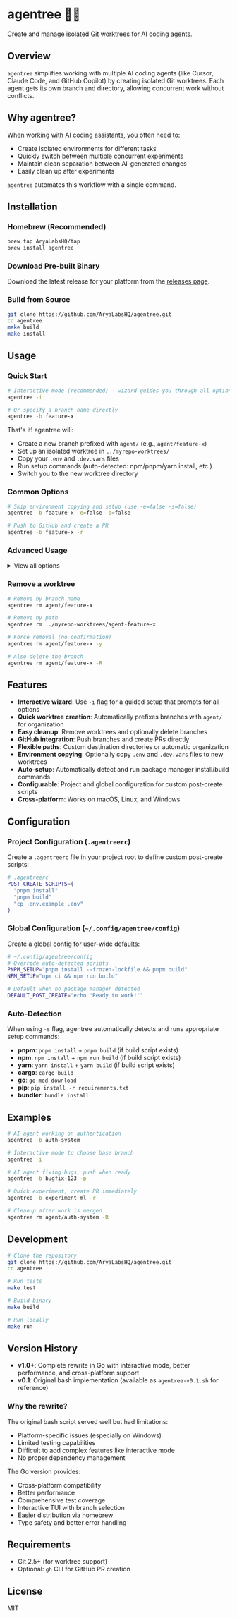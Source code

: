 # agentree 🌳🤖

Create and manage isolated Git worktrees for AI coding agents.

## Overview

`agentree` simplifies working with multiple AI coding agents (like Cursor, Claude Code, and GitHub Copilot) by creating isolated Git worktrees. Each agent gets its own branch and directory, allowing concurrent work without conflicts.

## Why agentree?

When working with AI coding assistants, you often need to:
- Create isolated environments for different tasks
- Quickly switch between multiple concurrent experiments
- Maintain clean separation between AI-generated changes
- Easily clean up after experiments

`agentree` automates this workflow with a single command.

## Installation

### Homebrew (Recommended)

```bash
brew tap AryaLabsHQ/tap
brew install agentree
```

### Download Pre-built Binary

Download the latest release for your platform from the [releases page](https://github.com/AryaLabsHQ/agentree/releases).

### Build from Source

```bash
git clone https://github.com/AryaLabsHQ/agentree.git
cd agentree
make build
make install
```

## Usage

### Quick Start

```bash
# Interactive mode (recommended) - wizard guides you through all options
agentree -i

# Or specify a branch name directly
agentree -b feature-x
```

That's it! agentree will:
- Create a new branch prefixed with `agent/` (e.g., `agent/feature-x`)
- Set up an isolated worktree in `../myrepo-worktrees/`
- Copy your `.env` and `.dev.vars` files
- Run setup commands (auto-detected: npm/pnpm/yarn install, etc.)
- Switch you to the new worktree directory

### Common Options

```bash
# Skip environment copying and setup (use -e=false -s=false)
agentree -b feature-x -e=false -s=false

# Push to GitHub and create a PR
agentree -b feature-x -r
```

### Advanced Usage

<details>
<summary>View all options</summary>

```bash
# Create from specific base branch
agentree -b feature-x -f main

# Custom destination
agentree -b feature-x -d ~/projects/custom-dir

# Run custom post-create scripts
agentree -b feature-x -S "pnpm install --frozen-lockfile" -S "pnpm test"

# Individual flags:
# -p    Push to origin after creation
# -e    Copy .env and .dev.vars files
# -s    Auto-detect and run setup (pnpm install, npm install, etc.)
```

</details>

### Remove a worktree

```bash
# Remove by branch name
agentree rm agent/feature-x

# Remove by path
agentree rm ../myrepo-worktrees/agent-feature-x

# Force removal (no confirmation)
agentree rm agent/feature-x -y

# Also delete the branch
agentree rm agent/feature-x -R
```

## Features

- **Interactive wizard**: Use `-i` flag for a guided setup that prompts for all options
- **Quick worktree creation**: Automatically prefixes branches with `agent/` for organization
- **Easy cleanup**: Remove worktrees and optionally delete branches
- **GitHub integration**: Push branches and create PRs directly
- **Flexible paths**: Custom destination directories or automatic organization
- **Environment copying**: Optionally copy `.env` and `.dev.vars` files to new worktrees
- **Auto-setup**: Automatically detect and run package manager install/build commands
- **Configurable**: Project and global configuration for custom post-create scripts
- **Cross-platform**: Works on macOS, Linux, and Windows

## Configuration

### Project Configuration (`.agentreerc`)

Create a `.agentreerc` file in your project root to define custom post-create scripts:

```bash
# .agentreerc
POST_CREATE_SCRIPTS=(
  "pnpm install"
  "pnpm build"
  "cp .env.example .env"
)
```

### Global Configuration (`~/.config/agentree/config`)

Create a global config for user-wide defaults:

```bash
# ~/.config/agentree/config
# Override auto-detected scripts
PNPM_SETUP="pnpm install --frozen-lockfile && pnpm build"
NPM_SETUP="npm ci && npm run build"

# Default when no package manager detected
DEFAULT_POST_CREATE="echo 'Ready to work!'"
```

### Auto-Detection

When using `-s` flag, agentree automatically detects and runs appropriate setup commands:

- **pnpm**: `pnpm install` + `pnpm build` (if build script exists)
- **npm**: `npm install` + `npm run build` (if build script exists)
- **yarn**: `yarn install` + `yarn build` (if build script exists)
- **cargo**: `cargo build`
- **go**: `go mod download`
- **pip**: `pip install -r requirements.txt`
- **bundler**: `bundle install`

## Examples

```bash
# AI agent working on authentication
agentree -b auth-system

# Interactive mode to choose base branch
agentree -i

# AI agent fixing bugs, push when ready
agentree -b bugfix-123 -p

# Quick experiment, create PR immediately
agentree -b experiment-ml -r

# Cleanup after work is merged
agentree rm agent/auth-system -R
```

## Development

```bash
# Clone the repository
git clone https://github.com/AryaLabsHQ/agentree.git
cd agentree

# Run tests
make test

# Build binary
make build

# Run locally
make run
```

## Version History

- **v1.0+**: Complete rewrite in Go with interactive mode, better performance, and cross-platform support
- **v0.1**: Original bash implementation (available as `agentree-v0.1.sh` for reference)

### Why the rewrite?

The original bash script served well but had limitations:
- Platform-specific issues (especially on Windows)
- Limited testing capabilities
- Difficult to add complex features like interactive mode
- No proper dependency management

The Go version provides:
- Cross-platform compatibility
- Better performance
- Comprehensive test coverage
- Interactive TUI with branch selection
- Easier distribution via homebrew
- Type safety and better error handling

## Requirements

- Git 2.5+ (for worktree support)
- Optional: `gh` CLI for GitHub PR creation

## License

MIT